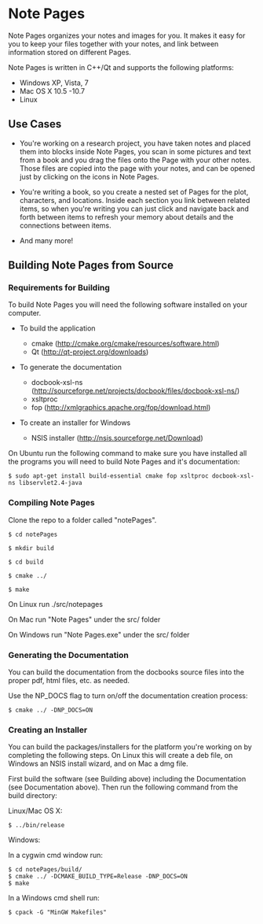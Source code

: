 Note Pages
===========

Note Pages organizes your notes and images for you. It makes it easy for you to keep your files together with your notes, and link between information stored on different Pages.

Note Pages is written in C++/Qt and supports the following platforms:

* Windows XP, Vista, 7
* Mac OS X 10.5 -10.7
* Linux

Use Cases
----------

* You're working on a research project, you have taken notes and placed them into blocks inside Note Pages, you scan in some pictures and text from a book and you drag the files onto the Page with your other notes. Those files are copied into the page with your notes, and can be opened just by clicking on the icons in Note Pages.


* You're writing a book, so you create a nested set of Pages for the plot, characters, and locations. Inside each section you link between related items, so when you're writing you can just click and navigate back and forth between items to refresh your memory about details and the connections between items.

* And many more!

Building Note Pages from Source
--------------------------------

### Requirements for Building ###
To build Note Pages you will need the following software installed on your computer.

*   To build the application
    *    cmake (<http://cmake.org/cmake/resources/software.html>)
    *    Qt (<http://qt-project.org/downloads>)

*   To generate the documentation
    *    docbook-xsl-ns (<http://sourceforge.net/projects/docbook/files/docbook-xsl-ns/>)
    *    xsltproc
    *    fop (<http://xmlgraphics.apache.org/fop/download.html>)

*   To create an installer for Windows
    *   NSIS installer (<http://nsis.sourceforge.net/Download>)

On Ubuntu run the following command to make sure you have installed all the programs you will need to build Note Pages and it's documentation:

    $ sudo apt-get install build-essential cmake fop xsltproc docbook-xsl-ns libservlet2.4-java

### Compiling Note Pages ###

Clone the repo to a folder called "notePages".

    $ cd notePages
    
    $ mkdir build
    
    $ cd build
    
    $ cmake ../
    
    $ make
    
On Linux run ./src/notepages

On Mac run "Note Pages" under the src/ folder

On Windows run "Note Pages.exe" under the src/ folder


### Generating the Documentation ###

You can build the documentation from the docbooks source files into the proper pdf, html files, etc. as needed.

Use the NP_DOCS flag to turn on/off the documentation creation process:

    $ cmake ../ -DNP_DOCS=ON

### Creating an Installer ###

You can build the packages/installers for the platform you're working on by completing the following steps. On Linux this will create a deb file, on Windows an NSIS install wizard, and on Mac a dmg file.

First build the software (see Building above) including the Documentation (see Documentation above). Then run the following command from the build directory:

Linux/Mac OS X:

    $ ../bin/release

Windows:

In a cygwin cmd window run:
    
    $ cd notePages/build/
    $ cmake ../ -DCMAKE_BUILD_TYPE=Release -DNP_DOCS=ON
    $ make

In a Windows cmd shell run:

    $ cpack -G "MinGW Makefiles"


